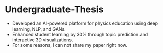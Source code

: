 # Undergraduate-Thesis
- Developed an AI-powered platform for physics education using deep learning, NLP, and GANs.
- Enhanced student learning by 30% through topic prediction and interactive 3D visualizations.
- For some reasons, I can not share my paper right now.
